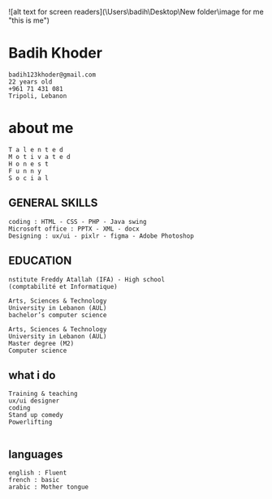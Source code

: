 ![alt text for screen readers](\Users\badih\Desktop\New folder\image for me "this is me")

# Badih Khoder

```
badih123khoder@gmail.com
22 years old
+961 71 431 081
Tripoli, Lebanon
```

# about me 

```
T a l e n t e d
M o t i v a t e d
H o n e s t
F u n n y
S o c i a l
```
## GENERAL SKILLS

```
coding : HTML - CSS - PHP - Java swing
Microsoft office : PPTX - XML - docx
Designing : ux/ui - pixlr - figma - Adobe Photoshop

```



## EDUCATION

```
nstitute Freddy Atallah (IFA) - High school 
(comptabilité et Informatique)

Arts, Sciences & Technology 
University in Lebanon (AUL)
bachelor’s computer science

Arts, Sciences & Technology 
University in Lebanon (AUL)
Master degree (M2)
Computer science
```
## what i do

```
Training & teaching
ux/ui designer
coding
Stand up comedy
Powerlifting


```
## languages

```
english : Fluent
french : basic
arabic : Mother tongue

```